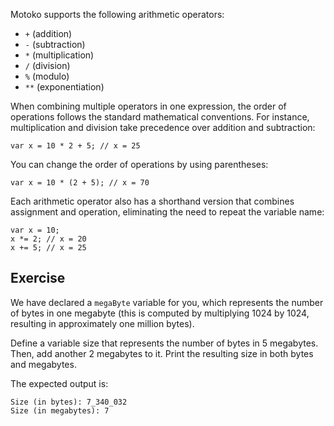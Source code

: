 Motoko supports the following arithmetic operators:

- `+` (addition)
- `-` (subtraction)
- `*` (multiplication)
- `/` (division)
- `%` (modulo)
- `**` (exponentiation)

When combining multiple operators in one expression, the order of operations follows the standard
mathematical conventions. For instance, multiplication and division take precedence over
addition and subtraction:

```motoko
var x = 10 * 2 + 5; // x = 25
```

You can change the order of operations by using parentheses:

```motoko
var x = 10 * (2 + 5); // x = 70
```

Each arithmetic operator also has a shorthand version that combines assignment and operation,
eliminating the need to repeat the variable name:

```motoko
var x = 10;
x *= 2; // x = 20
x += 5; // x = 25
```

## Exercise

We have declared a `megaByte` variable for you, which represents the number of bytes in one
megabyte (this is computed by multiplying 1024 by 1024, resulting in approximately one million bytes).

Define a variable size that represents the number of bytes in 5 megabytes. Then, add another 2
megabytes to it. Print the resulting size in both bytes and megabytes.

The expected output is:

```
Size (in bytes): 7_340_032
Size (in megabytes): 7
```
